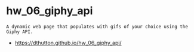 # hw_06_giphy_api
    A dynamic web page that populates with gifs of your choice using the Giphy API.

* https://dthutton.github.io/hw_06_giphy_api/